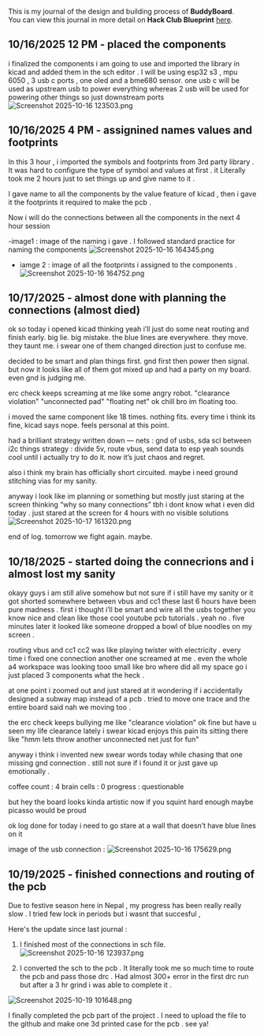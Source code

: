 <!--
  ===================    !!READ THIS NOTICE!!   ====================
  DO NOT edit this file manually. Your changes WILL BE OVERWRITTEN!
  This journal is auto generated and updated by Hack Club Blueprint.
  To edit this file, please edit your journal entries on Blueprint.
  ==================================================================
-->

This is my journal of the design and building process of **BuddyBoard**.  
You can view this journal in more detail on **Hack Club Blueprint** [here](https://blueprint.hackclub.com/projects/542).


## 10/16/2025 12 PM - placed the components   

i finalized the components i am going to use and imported the library in kicad and added them in the sch editor . I will be using esp32 s3 , mpu 6050 , 3 usb c ports , one oled and a bme680 sensor. one usb c will be used as upstream usb to power everything whereas 2 usb will be used for powering other things so just downstream ports 
![Screenshot 2025-10-16 123503.png](https://blueprint.hackclub.com/user-attachments/blobs/proxy/eyJfcmFpbHMiOnsiZGF0YSI6MjQ1NCwicHVyIjoiYmxvYl9pZCJ9fQ==--f7ed4ea38de083d4e135af73c35ccaef5e27dbfd/Screenshot%202025-10-16%20123503.png)
  

## 10/16/2025 4 PM - assignined names values and footprints   

In this 3 hour , i imported the symbols and footprints from 3rd party library .
It was hard to configure the type of symbol and values at first .
it Literally took me 2 hours just to set things up and give name to it .

I gave name to all the components by the value feature of kicad , then i gave it the footprints it required to make the pcb . 

Now i will do the connections between all the components in the next 4 hour session 

-image1 : image  of the naming i gave . I followed standard practice for naming the components ![Screenshot 2025-10-16 164345.png](https://blueprint.hackclub.com/user-attachments/blobs/proxy/eyJfcmFpbHMiOnsiZGF0YSI6MjQ2OCwicHVyIjoiYmxvYl9pZCJ9fQ==--e7ec69cbc85c6116b5b0fedbf24a8a2dee7a924a/Screenshot%202025-10-16%20164345.png)
- iamge 2 : image of all the footprints i assigned to the components . 
 ![Screenshot 2025-10-16 164752.png](https://blueprint.hackclub.com/user-attachments/blobs/proxy/eyJfcmFpbHMiOnsiZGF0YSI6MjQ2OSwicHVyIjoiYmxvYl9pZCJ9fQ==--610a6b19ad2a7847633d36d0c30444c272e73404/Screenshot%202025-10-16%20164752.png)
  

## 10/17/2025 - almost done with planning the connections (almost died)  

ok so today i opened kicad thinking yeah i’ll just do some neat routing and finish early. big lie. big mistake. the blue lines are everywhere. they move. they taunt me. i swear one of them changed direction just to confuse me.

decided to be smart and plan things first. gnd first then power then signal. but now it looks like all of them got mixed up and had a party on my board. even gnd is judging me.

erc check keeps screaming at me like some angry robot. "clearance violation" "unconnected pad" "floating net" ok chill bro im floating too.

i moved the same component like 18 times. nothing fits. every time i think its fine, kicad says nope. feels personal at this point.

had a brilliant strategy written down —
nets : gnd of usbs, sda scl between i2c things
strategy : divide 5v, route vbus, send data to esp
yeah sounds cool until i actually try to do it. now it’s just chaos and regret.

also i think my brain has officially short circuited. maybe i need ground stitching vias for my sanity.

anyway i look like im planning or something but mostly just staring at the screen thinking “why so many connections”
tbh i dont know what i even did today . just stared at the screen for 4 hours with no visible solutions ![Screenshot 2025-10-17 161320.png](https://blueprint.hackclub.com/user-attachments/blobs/proxy/eyJfcmFpbHMiOnsiZGF0YSI6MjYyOSwicHVyIjoiYmxvYl9pZCJ9fQ==--8ca19fb55ea075bd73f2c99e06c5dfeaf0c9043b/Screenshot%202025-10-17%20161320.png)

end of log. tomorrow we fight again. maybe. 
  

## 10/18/2025 - started doing the connecrions and i almost lost my sanity  

okayy guys i am still alive somehow but not sure if i still have my sanity or it got shorted somewhere between vbus and cc1  these last 6 hours have been pure madness . first i thought i’ll be smart and wire all the usbs together you know nice and clean like those cool youtube pcb tutorials . yeah no . five minutes later it looked like someone dropped a bowl of blue noodles on my screen .

routing vbus and cc1 cc2 was like playing twister with electricity . every time i fixed one connection another one screamed at me . even the whole a4 workspace was looking tooo small like bro where did all my space go i just placed 3 components what the heck .

at one point i zoomed out and just stared at it wondering if i accidentally designed a subway map instead of a pcb . tried to move one trace and the entire board said nah we moving too .

the erc check keeps bullying me like "clearance violation" ok fine but have u seen my life clearance lately 
i swear kicad enjoys this pain its sitting there like "hmm lets throw another unconnected net just for fun"

anyway i think i invented new swear words today while chasing that one missing gnd connection . still not sure if i found it or just gave up emotionally .

coffee count : 4
brain cells : 0
progress : questionable

but hey the board looks kinda artistic now if you squint hard enough maybe picasso would be proud

ok log done for today i need to go stare at a wall that doesn’t have blue lines on it


image of the usb connection : ![Screenshot 2025-10-16 175629.png](https://blueprint.hackclub.com/user-attachments/blobs/proxy/eyJfcmFpbHMiOnsiZGF0YSI6Mjg1NCwicHVyIjoiYmxvYl9pZCJ9fQ==--3cc0b22bd8540a1528a5c9b6723e934ced2f1144/Screenshot%202025-10-16%20175629.png)
  

## 10/19/2025 - finished connections and routing of the pcb   

Due to festive season here in Nepal , my progress has been really really slow . I tried few lock in periods but i wasnt that succesful , 

Here's the update since last journal :
1. I finished most of the connections in sch file.  ![Screenshot 2025-10-16 123937.png](https://blueprint.hackclub.com/user-attachments/blobs/proxy/eyJfcmFpbHMiOnsiZGF0YSI6MzE5MywicHVyIjoiYmxvYl9pZCJ9fQ==--05206510505201855584a7f30afc6faf3fb468f4/Screenshot%202025-10-16%20123937.png)

2. I converted the sch to the pcb . 
It literally took me so much time to route the pcb and pass those drc . Had almost 300+ error in the first drc run but after a 3 hr grind i was able to complete it .

![Screenshot 2025-10-19 101648.png](https://blueprint.hackclub.com/user-attachments/blobs/proxy/eyJfcmFpbHMiOnsiZGF0YSI6MzE5NSwicHVyIjoiYmxvYl9pZCJ9fQ==--bc6abea20a7872f732e2868663bc2a99294b5320/Screenshot%202025-10-19%20101648.png)


I finally completed the pcb part of the project . I need to upload the file to the github and make one 3d printed case for the pcb . see ya!  

